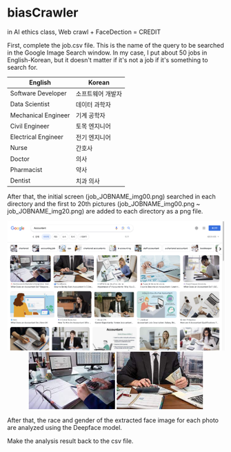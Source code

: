 # biasCrawler
in AI ethics class, Web crawl + FaceDection = CREDIT



First, complete the job.csv file. This is the name of the query to be searched in the Google Image Search window. In my case, I put about 50 jobs in English-Korean, but it doesn't matter if it's not a job if it's something to search for.

| English             | Korean       |
|---------------------|--------------|
| Software Developer  | 소프트웨어 개발자 |
| Data Scientist      | 데이터 과학자  |
| Mechanical Engineer | 기계 공학자   |
| Civil Engineer      | 토목 엔지니어  |
| Electrical Engineer | 전기 엔지니어  |
| Nurse               | 간호사       |
| Doctor              | 의사         |
| Pharmacist          | 약사         |
| Dentist             | 치과 의사     |



After that, the initial screen (job_JOBNAME_img00.png) searched in each directory and the first to 20th pictures (job_JOBNAME_img00.png ~ job_JOBNAME_img20.png) are added to each directory as a png file.

<p align="center">
  <img src="DATA/screenshot/Accountant/job_Accountant_img00.png" alt="job_Accountant_img00.png">
  <img src="/DATA/screenshot/Accountant/job_Accountant_img01.png" alt="job_Accountant_img01.png" width="200">
  <img src="/DATA/screenshot/Accountant/job_Accountant_img02.png" alt="job_Accountant_img02.png" width="200">
</p>

After that, the race and gender of the extracted face image for each photo are analyzed using the Deepface model.

Make the analysis result back to the csv file.